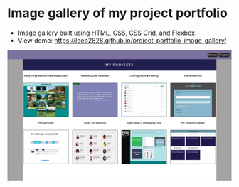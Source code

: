 # Image gallery of my project portfolio
- Image gallery built using HTML, CSS, CSS Grid, and Flexbox.
- View demo: https://leeb2828.github.io/project_portfolio_image_gallery/ 

![Image gallery of projects](images/image_gallery.png)
